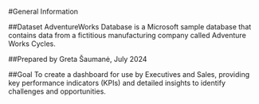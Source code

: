 #General Information

##Dataset
AdventureWorks Database is a Microsoft sample database that contains data from a fictitious manufacturing company called Adventure Works Cycles.

##Prepared by
Greta Šaumanė, July 2024

##Goal
To create a dashboard for use by Executives and Sales, providing key performance indicators (KPIs) and detailed insights to identify challenges and opportunities.
